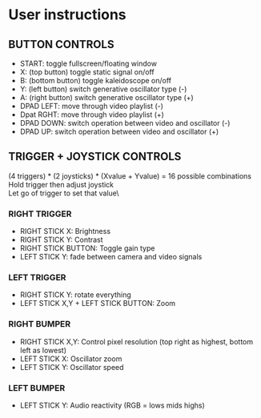 # User instructions

## BUTTON CONTROLS
- START: toggle fullscreen/floating window
- X: (top button) toggle static signal on/off
- B: (bottom button) toggle kaleidoscope on/off
- Y: (left button) switch generative oscillator type (-)
- A: (right button) switch generative oscillator type (+)
- DPAD LEFT: move through video playlist (-)
- Dpat RGHT: move through video playlist (+)
- DPAD DOWN: switch operation between video and oscillator (-) 
- DPAD UP: switch operation between video and oscillator (+)

##  TRIGGER + JOYSTICK CONTROLS 
(4 triggers) * (2 joysticks) * (Xvalue + Yvalue) = 16 possible combinations\
Hold trigger then adjust joystick\
Let go of trigger to set that value\

### RIGHT TRIGGER
- RIGHT STICK X: Brightness
- RIGHT STICK Y: Contrast
- RIGHT STICK BUTTON: Toggle gain type
- LEFT STICK Y: fade between camera and video signals

### LEFT TRIGGER
- RIGHT STICK Y: rotate everything
- LEFT STICK X,Y + LEFT STICK BUTTON: Zoom

### RIGHT BUMPER
- RIGHT STICK X,Y: Control pixel resolution (top right as highest, bottom left as lowest)
- LEFT STICK X: Oscillator zoom
- LEFT STICK Y: Oscillator speed

### LEFT BUMPER
- LEFT STICK Y: Audio reactivity (RGB = lows mids highs)